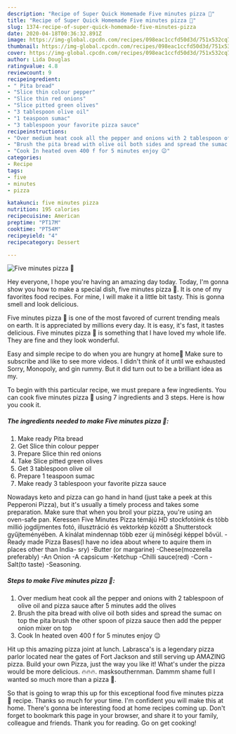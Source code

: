 ```yaml
---
description: "Recipe of Super Quick Homemade Five minutes pizza 🍕"
title: "Recipe of Super Quick Homemade Five minutes pizza 🍕"
slug: 1374-recipe-of-super-quick-homemade-five-minutes-pizza
date: 2020-04-18T00:36:32.891Z
image: https://img-global.cpcdn.com/recipes/098eac1ccfd50d3d/751x532cq70/five-minutes-pizza-🍕-recipe-main-photo.jpg
thumbnail: https://img-global.cpcdn.com/recipes/098eac1ccfd50d3d/751x532cq70/five-minutes-pizza-🍕-recipe-main-photo.jpg
cover: https://img-global.cpcdn.com/recipes/098eac1ccfd50d3d/751x532cq70/five-minutes-pizza-🍕-recipe-main-photo.jpg
author: Lida Douglas
ratingvalue: 4.8
reviewcount: 9
recipeingredient:
- " Pita bread"
- "Slice thin colour pepper"
- "Slice thin red onions"
- "Slice pitted green olives"
- "3 tablespoon olive oil"
- "1 teaspoon sumac"
- "3 tablespoon your favorite pizza sauce"
recipeinstructions:
- "Over medium heat cook all the pepper and onions with 2 tablespoon of olive oil and pizza sauce after 5 minutes add the olives"
- "Brush the pita bread with olive oil both sides and spread the sumac on top the pita brush the other spoon of pizza sauce then add the pepper onion mixer on top"
- "Cook In heated oven 400 f for 5 minutes enjoy 😉"
categories:
- Recipe
tags:
- five
- minutes
- pizza

katakunci: five minutes pizza 
nutrition: 195 calories
recipecuisine: American
preptime: "PT17M"
cooktime: "PT54M"
recipeyield: "4"
recipecategory: Dessert

---
```



![Five minutes pizza 🍕](https://img-global.cpcdn.com/recipes/098eac1ccfd50d3d/751x532cq70/five-minutes-pizza-🍕-recipe-main-photo.jpg)

Hey everyone, I hope you're having an amazing day today. Today, I'm gonna show you how to make a special dish, five minutes pizza 🍕. It is one of my favorites food recipes. For mine, I will make it a little bit tasty. This is gonna smell and look delicious.

Five minutes pizza 🍕 is one of the most favored of current trending meals on earth. It is appreciated by millions every day. It is easy, it's fast, it tastes delicious. Five minutes pizza 🍕 is something that I have loved my whole life. They are fine and they look wonderful.

Easy and simple recipe to do when you are hungry at home🏡 Make sure to subscribe and like to see more videos. I didn&#39;t think of it until we exhausted Sorry, Monopoly, and gin rummy. But it did turn out to be a brilliant idea as my.


To begin with this particular recipe, we must prepare a few ingredients. You can cook five minutes pizza 🍕 using 7 ingredients and 3 steps. Here is how you cook it.

<!--inarticleads1-->

##### The ingredients needed to make Five minutes pizza 🍕:

1. Make ready  Pita bread
1. Get Slice thin colour pepper
1. Prepare Slice thin red onions
1. Take Slice pitted green olives
1. Get 3 tablespoon olive oil
1. Prepare 1 teaspoon sumac
1. Make ready 3 tablespoon your favorite pizza sauce


Nowadays keto and pizza can go hand in hand (just take a peek at this Pepperoni Pizza), but it&#39;s usually a timely process and takes some preparation. Make sure that when you broil your pizza, you&#39;re using an oven-safe pan. Keressen Five Minutes Pizza témájú HD stockfotóink és több millió jogdíjmentes fotó, illusztráció és vektorkép között a Shutterstock gyűjteményében. A kínálat mindennap több ezer új minőségi képpel bővül. -Ready made Pizza Bases(I have no idea about where to aquire them in places other than India- sry) -Butter (or margarine) -Cheese(mozerella preferably) -An Onion -A capsicum -Ketchup -Chilli sauce(red) -Corn -Salt(to taste) -Seasoning. 

<!--inarticleads2-->

##### Steps to make Five minutes pizza 🍕:

1. Over medium heat cook all the pepper and onions with 2 tablespoon of olive oil and pizza sauce after 5 minutes add the olives
1. Brush the pita bread with olive oil both sides and spread the sumac on top the pita brush the other spoon of pizza sauce then add the pepper onion mixer on top
1. Cook In heated oven 400 f for 5 minutes enjoy 😉


Hit up this amazing pizza joint at lunch. Labrasca&#39;s is a legendary pizza parlor located near the gates of Fort Jackson and still serving up AMAZING pizza. Build your own Pizza, just the way you like it! What&#39;s under the pizza would be more delicious. 🔥🔥🔥. masksouthernman. Dammm shame full I wanted so much more than a pizza 🍕. 

So that is going to wrap this up for this exceptional food five minutes pizza 🍕 recipe. Thanks so much for your time. I'm confident you will make this at home. There's gonna be interesting food at home recipes coming up. Don't forget to bookmark this page in your browser, and share it to your family, colleague and friends. Thank you for reading. Go on get cooking!
